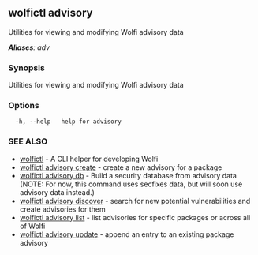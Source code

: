 ## wolfictl advisory

Utilities for viewing and modifying Wolfi advisory data

***Aliases**: adv*

### Synopsis

Utilities for viewing and modifying Wolfi advisory data

### Options

```
  -h, --help   help for advisory
```

### SEE ALSO

* [wolfictl](wolfictl.md)	 - A CLI helper for developing Wolfi
* [wolfictl advisory create](wolfictl_advisory_create.md)	 - create a new advisory for a package
* [wolfictl advisory db](wolfictl_advisory_db.md)	 - Build a security database from advisory data (NOTE: For now, this command uses secfixes data, but will soon use advisory data instead.)
* [wolfictl advisory discover](wolfictl_advisory_discover.md)	 - search for new potential vulnerabilities and create advisories for them
* [wolfictl advisory list](wolfictl_advisory_list.md)	 - list advisories for specific packages or across all of Wolfi
* [wolfictl advisory update](wolfictl_advisory_update.md)	 - append an entry to an existing package advisory

